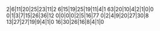 2|6|11|20|25|23|11|2
6|15|19|25|19|11|4|1
63|20|10|4|2|1|0|0
0|1|3|7|15|26|36|12
0|0|0|0|2|5|16|77
0|2|4|9|20|27|30|8
13|27|27|19|9|4|1|0
16|30|26|16|8|4|1|0
